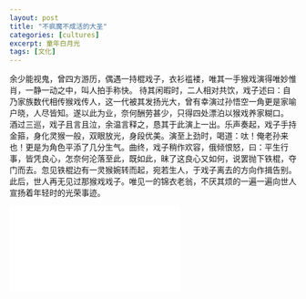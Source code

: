 ```yaml
---
layout: post
title: "不疯魔不成活的大圣"
categories: [cultures]
excerpt: 童年白月光
tags: [文化]
---
```

余少能视鬼，曾四方游历，偶遇一持棍戏子，衣衫褴褛，唯其一手猴戏演得唯妙惟肖，一静一动之中，叫人拍手称快。
待其闲暇时，二人相对共饮，戏子述曰：自乃家族数代相传猴戏传人，这一代被其发扬光大，曾有幸演过孙悟空一角更是家喻户晓，人尽皆知。遂以此为业，奈何酬劳甚少，只得四处漂泊以猴戏养家糊口。
酒过三巡，戏子且言且泣，余温言释之，恳其于此演上一出。乐声奏起，戏子手持金箍，身化灵猴一般，双眼放光，身段优美。演至上劲时，喝道：呔！俺老孙来也！更是为角色平添了几分生气。曲终，戏子稍作欢容，俄倾恨怒，曰：平生行事，皆凭良心，怎奈何沦落至此，既如此，昧了这良心又如何，说罢抛下铁棍，夺门而去。忽见铁棍边有一灵猴婉转而起，宛若生人，于戏子离去的方向作揖告别。
此后，世人再无见过那猴戏戏子。唯见一的锦衣老翁，不厌其烦的一遍一遍向世人宣扬着年轻时的光荣事迹。

<iframe src="//player.bilibili.com/player.html?aid=40516883&cid=72451073&page=1" scrolling="no" border="0" frameborder="no" framespacing="0" allowfullscreen="true"> </iframe>
